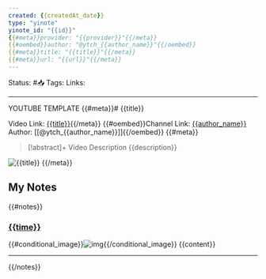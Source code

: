```yaml
---
created: {{createdAt_date}}
type: "yinote"
yinote_id: "{{id}}"
{{#meta}}provider: "{{provider}}"{{/meta}}
{{#oembed}}author: "@ytch_{{author_name}}"{{/oembed}}
{{#meta}}title: "{{title}}"{{/meta}}
{{#meta}}url: "{{url}}"{{/meta}}
---
```

Status: #📥 
Tags: 
Links: 
___
YOUTUBE TEMPLATE
{{#meta}}# {{title}}

Video Link: [{{title}}]({{url}}){{/meta}}
{{#oembed}}Channel Link: [{{author_name}}]({{author_url}})
Author: [[@ytch_{{author_name}}]]{{/oembed}}
{{#meta}}
> [!abstract]+ Video Description
> {{description}}

![{{title}}]({{image_local}})
{{/meta}}

## My Notes
{{#notes}}
### [{{time}}]({{timestampurl}})
{{#conditional_image}}![img]({{image_local}}){{/conditional_image}}
{{content}}

---
{{/notes}}

